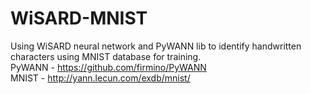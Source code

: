 # WiSARD-MNIST
Using WiSARD neural network and PyWANN lib to identify handwritten characters using MNIST database for training. <br/>
PyWANN - https://github.com/firmino/PyWANN <br/>
MNIST - http://yann.lecun.com/exdb/mnist/ <br/>
